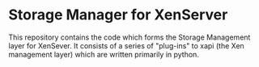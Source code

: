 Storage Manager for XenServer
=============================

This repository contains the code which forms the Storage Management layer for
XenSever. It consists of a series of "plug-ins" to xapi (the Xen management
layer) which are written primarily in python.
